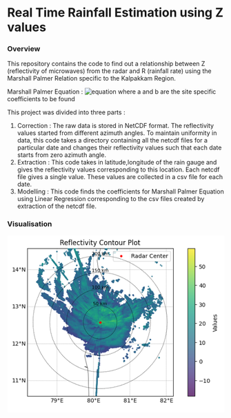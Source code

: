 # Real Time Rainfall Estimation using Z values

### Overview

This repository contains the code to find out a relationship between Z (reflectivity of microwaves) from the radar and R (rainfall rate) using the Marshall Palmer Relation specific to the Kalpakkam Region.

Marshall Palmer Equation : 
![equation](https://latex.codecogs.com/svg.image?&space;Z=aR^{b})
where a and b are the site specific coefficients to be found 

This project was divided into three parts : 
1. Correction : The raw data is stored in NetCDF format. The reflectivity values started from different azimuth angles. To maintain uniformity in data, this code takes a directory containing all the netcdf files for a particular date and changes their reflectivity values such that each date starts from zero azimuth angle. 
2. Extraction : This code takes in latitude,longitude of the rain gauge and gives the reflectivity values corresponding to this location. Each netcdf file gives a single value. These values are collected in a csv file for each date.
3. Modelling : This code finds the coefficients for Marshall Palmer Equation using Linear Regression corresponding to the csv files created by extraction of the netcdf file. 

### Visualisation 
![Contour Plot of Reflectivity for 4th December 10:10 IST](https://github.com/bulla1009/RainfallEstimation/blob/main/plot.png)
